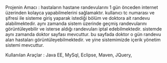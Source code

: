 Projenin Amacı :
hastaların hastane randevularını 1 gün önceden internet üzerinden kolayca yapabilmelerini sağlamaktır. kullanıcı tc numarası ve şifresi ile sisteme giriş yaparak istediği bölüm ve doktora ait randevu alabilmektedir. aynı zamanda sistem üzerinde geçmiş randevularını görüntüleyebilir ve isterse aldığı randevuları iptal edebilmektedir. sistemde aynı zamanda doktor sayfası mevcuttur. bu sayfada doktor o gün randevu alan hastaları görüntüleyebilmektedir. ve yine sistemimizde içerik yönetim sistemi mevcuttur.

Kullanılan Araçlar : Java EE, MySql, Eclipse, Maven, JQuery, 